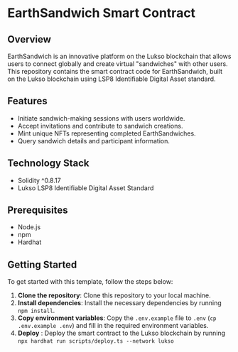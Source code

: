 # EarthSandwich Smart Contract

## Overview
EarthSandwich is an innovative platform on the Lukso blockchain that allows users to connect globally and create virtual "sandwiches" with other users. This repository contains the smart contract code for EarthSandwich, built on the Lukso blockchain using LSP8 Identifiable Digital Asset standard.

## Features
- Initiate sandwich-making sessions with users worldwide.
- Accept invitations and contribute to sandwich creations.
- Mint unique NFTs representing completed EarthSandwiches.
- Query sandwich details and participant information.

## Technology Stack
- Solidity ^0.8.17
- Lukso LSP8 Identifiable Digital Asset Standard

## Prerequisites
- Node.js
- npm
- Hardhat

## Getting Started

To get started with this template, follow the steps below:

1. **Clone the repository**: Clone this repository to your local machine.
2. **Install dependencies**: Install the necessary dependencies by running `npm install`.
3. **Copy environment variables**: Copy the `.env.example` file to `.env` (`cp .env.example .env`) and fill in the required environment variables.
4. **Deploy** : Deploy the smart contract to the Lukso blockchain by running `npx hardhat run scripts/deploy.ts --network lukso`

